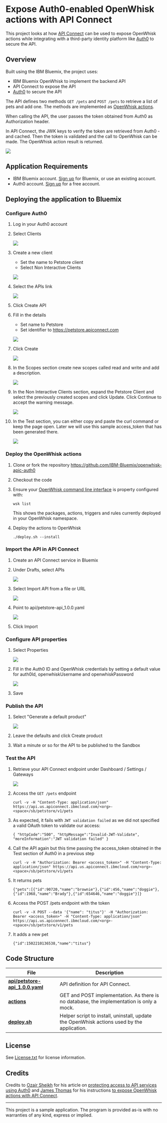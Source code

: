 # Expose Auth0-enabled OpenWhisk actions with API Connect

This project looks at how <a href="https://console.bluemix.net/catalog/services/APIConnect">API Connect</a> can be used to expose OpenWhisk actions while integrating with a third-party identity platform like <a href="https://auth0.com/">Auth0</a> to secure the API.

## Overview

Built using the IBM Bluemix, the project uses:
* IBM Bluemix OpenWhisk to implement the backend API
* API Connect to expose the API
* [Auth0](https://auth0.com/) to secure the API

The API defines two methods `GET /pets` and `POST /pets` to retrieve a list of pets and add one. The methods are implemented as [OpenWhisk actions](./actions).

When calling the API, the user passes the token obtained from Auth0 as Authorization header.

In API Connect, the JWK keys to verify the token are retrieved from Auth0 - and cached. Then the token is validated and the call to OpenWhisk can be made. The OpenWhisk action result is returned.

   ![](./xdocs/apic-flow.png)


## Application Requirements

* IBM Bluemix account. [Sign up][bluemix_signup_url] for Bluemix, or use an existing account.
* Auth0 account. [Sign up](https://auth0.com/) for a free account.

## Deploying the application to Bluemix

### Configure Auth0

1. Log in your Auth0 account

1. Select Clients

   ![](./xdocs/auth0-create-client.png)

1. Create a new client
   * Set the name to Petstore client
   * Select Non Interactive Clients

   ![](./xdocs/auth0-create-client-dialog.png)

1. Select the APIs link

   ![](./xdocs/auth0-apis.png)

1. Click Create API

1. Fill in the details
   * Set name to Petstore
   * Set identifier to https://petstore.apiconnect.com

   ![](./xdocs/auth0-create-api.png)

1. Click Create

   ![](./xdocs/auth0-create-api.png)

1. In the Scopes section create new scopes called read and write and add a description.

   ![](./xdocs/auth0-create-scopes.png)

1. In the Non Interactive Clients section, expand the Petstore Client and select the previously created scopes and click Update. Click Continue to accept the warning message.

   ![](./xdocs/auth0-authorize-client.png)

1. In the Test section, you can either copy and paste the curl command or keep the page open. Later we will use this sample access_token that has been generated there.

   ![](./xdocs/auth0-test-client.png)

### Deploy the OpenWhisk actions

1. Clone or fork the repository https://github.com/IBM-Bluemix/openwhisk-apic-auth0

1. Checkout the code

1. Ensure your [OpenWhisk command line interface](https://console.ng.bluemix.net/openwhisk/cli) is property configured with:

   ```
   wsk list
   ```

   This shows the packages, actions, triggers and rules currently deployed in your OpenWhisk namespace.

1. Deploy the actions to OpenWhisk

   ```
   ./deploy.sh --install
   ```

### Import the API in API Connect

1. Create an API Connect service in Bluemix

1. Under Drafts, select APIs

   ![](./xdocs/apic-select-drafts.png)

1. Select Import API from a file or URL

   ![](./xdocs/apic-select-import.png)

1. Point to api/petstore-api_1.0.0.yaml

   ![](./xdocs/apic-select-petstore-api.png)

1. Click Import

### Configure API properties

1. Select Properties

   ![](./xdocs/apic-select-properties.png)

1. Fill in the Auth0 ID and OpenWhisk credentials by setting a default value for auth0Id, openwhiskUsername and openwhiskPassword

   ![](./xdocs/apic-set-properties.png)

1. Save

### Publish the API

1. Select "Generate a default product"

   ![](./xdocs/apic-generate-default-product.png)

1. Leave the defaults and click Create product

1. Wait a minute or so for the API to be published to the Sandbox

### Test the API

1. Retrieve your API Connect endpoint under Dashboard / Settings / Gateways

   ![](./xdocs/apic-endpoint.png)

1. Access the `GET /pets` endpoint

   ```
   curl -v -H "Content-Type: application/json" https://api.us.apiconnect.ibmcloud.com/<org>-<space>/sb/petstore/v1/pets
   ```

1. As expected, it fails with `JWT validation failed` as we did not specified a valid OAuth token to validate our access:

   ```
   { "httpCode":"500", "httpMessage":"Invalid-JWT-Validate", "moreInformation":"JWT validation failed" }
   ```

1. Call the API again but this time passing the access_token obtained in the Test section of Auth0 in a previous step

   ```
   curl -v -H "Authorization: Bearer <access_token>" -H "Content-Type: application/json" https://api.us.apiconnect.ibmcloud.com/<org>-<space>/sb/petstore/v1/pets
   ```

1. It returns pets

   ```
   {"pets":[{"id":90720,"name":"brownie"},{"id":456,"name":"doggie"},{"id":1968,"name":"Brady"},{"id":654646,"name":"doggie"}]}
   ```

1. Access the POST /pets endpoint with the token

   ```
   curl -v -X POST --data '{"name": "titus"}' -H "Authorization: Bearer <access_token>" -H "Content-Type: application/json" https://api.us.apiconnect.ibmcloud.com/<org>-<space>/sb/petstore/v1/pets
   ```

1. It adds a new pet

   ```
   {"id":1502210136538,"name":"titus"}
   ```

## Code Structure

| File | Description |
| ---- | ----------- |
|[**api/petstore-api_1.0.0.yaml**](api/petstore-api_1.0.0.yaml)| API definition for API Connect. |
|[**actions**](actions)|GET and POST implementation. As there is no database, the implementation is only a mock.|
|[**deploy.sh**](deploy.sh)|Helper script to install, uninstall, update the OpenWhisk actions used by the application.|

## License

See [License.txt](License.txt) for license information.

## Credits

Credits to <a href="https://www.linkedin.com/in/ozairsheikh/">Ozair Sheikh</a> for his article on <a href="https://developer.ibm.com/apiconnect/2017/06/16/protect-access-to-api-services-with-auth0-jwt/">protecting access to API services using Auth0</a> and <a href="https://twitter.com/thomasj">James Thomas</a> for his instructions <a href="http://jamesthom.as/blog/2016/04/26/serverless-apis-with-openwhisk-and-api-connect/">to expose OpenWhisk actions with API Connect</a>.

---

This project is a sample application. The program is provided as-is with no warranties of any kind, express or implied.

[bluemix_signup_url]: https://console.ng.bluemix.net/?cm_mmc=GitHubReadMe
